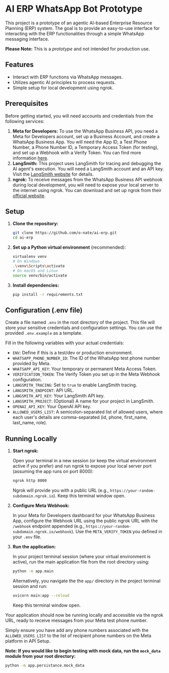# AI ERP WhatsApp Bot Prototype

This project is a prototype of an agentic AI-based Enterprise Resource Planning (ERP) system. The goal is to provide an easy-to-use interface for interacting with the ERP functionalities through a simple WhatsApp messaging interface.

**Please Note:** This is a *prototype* and not intended for production use.

## Features

*   Interact with ERP functions via WhatsApp messages.
*   Utilizes agentic AI principles to process requests.
*   Simple setup for local development using ngrok.

## Prerequisites

Before getting started, you will need accounts and credentials from the following services:

1.  **Meta for Developers:** To use the WhatsApp Business API, you need a Meta for Developers account, set up a Business Account, and create a WhatsApp Business App. You will need the App ID, a Test Phone Number, a Phone Number ID, a Temporary Access Token (for testing), and set up a Webhook with a Verify Token. You can find more information [here](https://developers.facebook.com/docs/whatsapp/guides/get-started).
2.  **LangSmith:** This project uses LangSmith for tracing and debugging the AI agent's execution. You will need a LangSmith account and an API key. Visit the [LangSmith website](https://www.langchain.com/langsmith) for details.
3.  **ngrok:** To receive messages from the WhatsApp Business API webhook during local development, you will need to expose your local server to the internet using ngrok. You can download and set up ngrok from their [official website](https://ngrok.com/download).

## Setup

1.  **Clone the repository:**

    ```bash
    git clone https://github.com/o-nate/ai-erp.git
    cd ai-erp
    ```
2.  **Set up a Python virtual environment** (recommended):

    ```bash
    virtualenv venv
    # On Windows
    .\venv\Scripts\activate
    # On macOS and Linux
    source venv/bin/activate
    ```
3.  **Install dependencies:**

    ```bash
    pip install -r requirements.txt
    ```

## Configuration (.env file)

Create a file named `.env` in the root directory of the project. This file will store your sensitive credentials and configuration settings. You can use the provided `.env.example` as a template.

Fill in the following variables with your actual credentials:

*   `ENV`: Define if this is a test/dev or production environment.
*   `WHATSAPP_PHONE_NUMBER_ID`: The ID of the WhatsApp test phone number provided by Meta.
*   `WHATSAPP_API_KEY`: Your temporary or permanent Meta Access Token.
*   `VERIFICATION_TOKEN`: The Verify Token you set up in the Meta Webhook configuration.
*   `LANGSMITH_TRACING`: Set to `true` to enable LangSmith tracing.
*   `LANGSMITH_ENDPOINT`: API URL.
*   `LANGSMITH_API_KEY`: Your LangSmith API key.
*   `LANGSMITH_PROJECT`: (Optional) A name for your project in LangSmith.
*   `OPENAI_API_KEY`: Your OpenAI API key.
*   `ALLOWED_USERS_LIST`: A semicolon-separated list of allowed users, where each user's details are comma-separated (id, phone, first_name, last_name, role).

## Running Locally

1.  **Start ngrok:**

    Open your terminal in a new session (or keep the virtual environment active if you prefer) and run ngrok to expose your local server port (assuming the app runs on port 8000):

    ```bash
    ngrok http 8000
    ```

    Ngrok will provide you with a public URL (e.g., `https://your-random-subdomain.ngrok.io`). Keep this terminal window open.

2.  **Configure Meta Webhook:**

    In your Meta for Developers dashboard for your WhatsApp Business App, configure the Webhook URL using the public ngrok URL with the `/webhook` endpoint appended (e.g., `https://your-random-subdomain.ngrok.io/webhook`). Use the `META_VERIFY_TOKEN` you defined in your `.env` file.

3.  **Run the application:**

    In your project terminal session (where your virtual environment is active), run the main application file from the root directory using:
    ```bash
    python -m app.main
    ```
    
    Alternatively, you navigate the the `app/` directory in the project terminal session and run: 
    ```bash
    uvicorn main:app --reload
    ```
    Keep this terminal window open.

Your application should now be running locally and accessible via the ngrok URL, ready to receive messages from your Meta test phone number.

Simply ensure you have add any phone numbers associated with the `ALLOWED_USERS_LIST` to the list of recipient phone numbers on the Meta platform in API Setup.

<b>Note: If you would like to begin testing with mock data, run the `mock_data` module from your root directory:</b>
```bash
python -m app.persistance.mock_data
```
